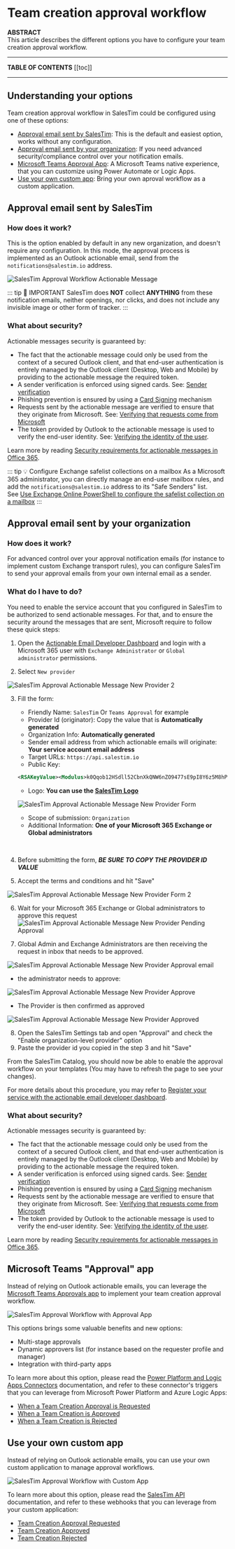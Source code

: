 # Team creation approval workflow

**ABSTRACT**  
This article describes the different options you have to configure your team creation approval workflow.

---

**TABLE OF CONTENTS**
[[toc]]

---

## Understanding your options
Team creation approval workflow in SalesTim could be configured using one of these options:
- [Approval email sent by SalesTim](#approval-email-sent-by-salestim): This is the default and easiest option, works without any configuration.
- [Approval email sent by your organization](#approval-email-sent-by-your-organization): If you need advanced security/compliance control over your notification emails.
- [Microsoft Teams Approval App](#microsoft-teams-approval-app): A Microsoft Teams native experience, that you can customize using Power Automate or Logic Apps.
- [Use your own custom app](#use-your-own-custom-app): Bring your own aproval workflow as a custom application.

## Approval email sent by SalesTim

### How does it work?
This is the option enabled by default in any new organization, and doesn't require any configuration. In this mode, the approval process is implemented as an Outlook actionable email, send from the `notifications@salestim.io` address.

![SalesTim Approval Workflow Actionable Message](/img/nocode/approval-actionable-message.png)

::: tip 📧 IMPORTANT
SalesTim does **NOT** collect **ANYTHING** from these notification emails, neither openings, nor clicks, and does not include any invisible image or other form of tracker.
:::

### What about security?   
Actionable messages security is guaranteed by:
- The fact that the actionable message could only be used from the context of a secured Outlook client, and that end-user authentication is entirely managed by the Outlook client (Desktop, Web and Mobile) by providing to the actionable message the required token.
- A sender verification is enforced using signed cards. See: [Sender verification
](https://docs.microsoft.com/en-us/outlook/actionable-messages/security-requirements#sender-verification)
- Phishing prevention is ensured by using a [Card Signing](https://docs.microsoft.com/en-us/outlook/actionable-messages/security-requirements#signed-card-payloads) mechanism
- Requests sent by the actionable message are verified to ensure that they originate from Microsoft. See: [Verifying that requests come from Microsoft](https://docs.microsoft.com/en-us/outlook/actionable-messages/security-requirements#verifying-that-requests-come-from-microsoft)
- The token provided by Outlook to the actionable message is used to verify the end-user identity. See: [Verifying the identity of the user](https://docs.microsoft.com/en-us/outlook/actionable-messages/security-requirements#verifying-the-identity-of-the-user).

Learn more by reading [Security requirements for actionable messages in Office 365](https://docs.microsoft.com/en-us/outlook/actionable-messages/security-requirements).

::: tip 💡 Configure Exchange safelist collections on a mailbox
As a Microsoft 365 administrator, you can directly manage an end-user mailbox rules, and add the `notifications@salestim.io` address to its "Safe Senders" list.  
See [Use Exchange Online PowerShell to configure the safelist collection on a mailbox](https://docs.microsoft.com/en-us/microsoft-365/security/office-365-security/configure-junk-email-settings-on-exo-mailboxes?view=o365-worldwide#use-exchange-online-powershell-to-configure-the-safelist-collection-on-a-mailbox)
:::

## Approval email sent by your organization

### How does it work?
For advanced control over your approval notification emails (for instance to implement custom Exchange transport rules), you can configure SalesTim to send your approval emails from your own internal email as a sender.

### What do I have to do?
You need to enable the service account that you configured in SalesTim to be authorized to send actionable messages. For that, and to ensure the security around the messages that are sent, Microsoft require to follow these quick steps: 

1. Open the [Actionable Email Developer Dashboard](https://aka.ms/publishoam) and login with a Microsoft 365 user with `Exchange Administrator` or `Global administrator` permissions.

2. Select `New provider`

![SalesTim Approval Actionable Message New Provider 2](/img/nocode/approval-actionable-message-new-provider-add.png)

3. Fill the form:
    - Friendly Name: `SalesTim` Or `Teams Approval` for example
    - Provider Id (originator): Copy the value that is **Automatically generated** 
    - Organization Info: **Automatically generated**
    - Sender email address from which actionable emails will originate: **Your service account email address**
    - Target URLs: `https://api.salestim.io`
    - Public Key:
    ```xml
    <RSAKeyValue><Modulus>k0Qqob12HSdll52CbnXkQNW6nZO9477sE9pI8Y6z5M8hPtJinAf2r41Sxss3Y9oP1nzcfs3fHpi1AUjffyD44I2FxmqF+FGfgKsuWeYce/75Kb1QCEDOwTjP4kqgPD8NeJbWNIe2ZRRKilmxmmUZ6NErNEWvf8vzQvvpVeP9CLUIERuBxLlLlitjNTyCUjgTTkC+giKtmcxTnJ/lUav3erPsev8isS+IQwz6SaXCqj/eYnFkhM2ADF2UCL4ssgHEj6jYe4m8IyMQBgxxr4+4fziixn0uimGQqt54VbT4BToq7l7S8wSj3WNRwR7KBBWvo6pnx39fDMWazfLbe5NmsQ==</Modulus><Exponent>AQAB</Exponent></RSAKeyValue>
    ```
    - Logo: **You can use the [SalesTim Logo](https://developers.salestim.com/color.png)**
    
   ![SalesTim Approval Actionable Message New Provider Form](/img/nocode/approval-actionable-message-new-provider-form.png)
    
    - Scope of submission: `Organization`
    - Additional Information: **One of your Microsoft 365 Exchange or Global administrators**  
<br/>

4. Before submitting the form, ***BE SURE TO COPY THE PROVIDER ID VALUE***

5. Accept the terms and conditions and hit "Save"

![SalesTim Approval Actionable Message New Provider Form 2](/img/nocode/approval-actionable-message-new-provider-form-2.png)

6. Wait for your Microsoft 365 Exchange or Global administrators to approve this request
![SalesTim Approval Actionable Message New Provider Pending Approval](/img/nocode/approval-actionable-message-new-provider-pending-approval.png)

7. Global Admin and Exchange Administrators are then receiving the request in inbox that needs to be approved. 

![SalesTim Approval Actionable Message New Provider Approval email](/img/nocode/approval-actionable-message-new-provider-approval-email.png)

 - the administrator needs to approve: 

![SalesTim Approval Actionable Message New Provider Approve](/img/nocode/approval-actionable-message-new-provider-approve.png)

 - The Provider is then confirmed as approved
 
![SalesTim Approval Actionable Message New Provider Approved](/img/nocode/approval-actionable-message-new-provider-approved.png)

8. Open the SalesTim Settings tab and open "Approval" and check the "Enable organization-level provider" option
9. Paste the provider id you copied in the step 3 and hit "Save"

From the SalesTim Catalog, you should now be able to enable the approval workflow on your templates (You may have to refresh the page to see your changes).

For more details about this procedure, you may refer to [Register your service with the actionable email developer dashboard](https://docs.microsoft.com/en-us/outlook/actionable-messages/email-dev-dashboard).

### What about security?   
Actionable messages security is guaranteed by:
- The fact that the actionable message could only be used from the context of a secured Outlook client, and that end-user authentication is entirely managed by the Outlook client (Desktop, Web and Mobile) by providing to the actionable message the required token.
- A sender verification is enforced using signed cards. See: [Sender verification
](https://docs.microsoft.com/en-us/outlook/actionable-messages/security-requirements#sender-verification)
- Phishing prevention is ensured by using a [Card Signing](https://docs.microsoft.com/en-us/outlook/actionable-messages/security-requirements#signed-card-payloads) mechanism
- Requests sent by the actionable message are verified to ensure that they originate from Microsoft. See: [Verifying that requests come from Microsoft](https://docs.microsoft.com/en-us/outlook/actionable-messages/security-requirements#verifying-that-requests-come-from-microsoft)
- The token provided by Outlook to the actionable message is used to verify the end-user identity. See: [Verifying the identity of the user](https://docs.microsoft.com/en-us/outlook/actionable-messages/security-requirements#verifying-the-identity-of-the-user).

Learn more by reading [Security requirements for actionable messages in Office 365](https://docs.microsoft.com/en-us/outlook/actionable-messages/security-requirements).

## Microsoft Teams "Approval" app
Instead of relying on Outlook actionable emails, you can leverage the [Microsoft Teams Approvals app](https://support.microsoft.com/en-us/office/what-is-approvals-a9a01c95-e0bf-4d20-9ada-f7be3fc283d3) to implement your team creation approval workflow.

![SalesTim Approval Workflow with Approval App](/img/nocode/approvals-app.png)

This options brings some valuable benefits and new options:
- Multi-stage approvals
- Dynamic approvers list (for instance based on the requester profile and manager) 
- Integration with third-party apps

To learn more about this option, please read the [Power Platform and Logic Apps Connectors](/connectors/) documentation, and refer to these connector's triggers that you can leverage from Microsoft Power Platform and Azure Logic Apps:
- [When a Team Creation Approval is Requested](/connectors/connectors-actions.md#when-a-team-creation-approval-is-requested-🛃)
- [When a Team Creation is Approved](/connectors/connectors-actions.md#when-a-team-creation-is-approved-✅)
- [When a Team Creation is Rejected](/connectors/connectors-actions.md#when-a-team-creation-is-rejected-🚫)

## Use your own custom app
Instead of relying on Outlook actionable emails, you can use your own custom application to manage approval workflows.

![SalesTim Approval Workflow with Custom App](/img/nocode/custom-approval.png)

To learn more about this option, please read the [SalesTim API](/api/) documentation, and refer to these webhooks that you can leverage from your custom application:
- [Team Creation Approval Requested](/api/webhooks.md#team-creation-approval-requested)
- [Team Creation Approved](/api/webhooks.md#supported-events)
- [Team Creation Rejected](/api/webhooks.md#team-creation-rejected)

<Classification label="public" />
